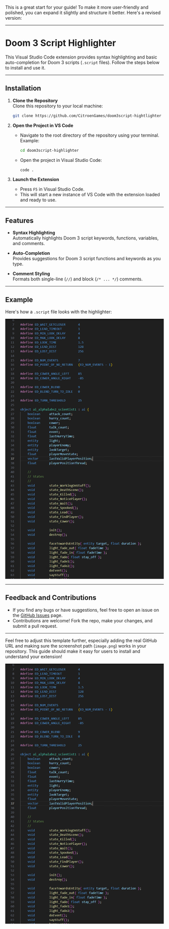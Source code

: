 This is a great start for your guide! To make it more user-friendly and polished, you can expand it slightly and structure it better. Here's a revised version:

---

# **Doom 3 Script Highlighter**

This Visual Studio Code extension provides syntax highlighting and basic auto-completion for Doom 3 scripts (`.script` files). Follow the steps below to install and use it.

---

## **Installation**

1. **Clone the Repository**  
   Clone this repository to your local machine:
   ```bash
   git clone https://github.com/CitroenGames/doom3script-hightlighter
   ```

2. **Open the Project in VS Code**  
   - Navigate to the root directory of the repository using your terminal.  
     Example:
     ```bash
     cd doom3script-highlighter
     ```
   - Open the project in Visual Studio Code:
     ```bash
     code .
     ```

3. **Launch the Extension**  
   - Press `F5` in Visual Studio Code.  
   - This will start a new instance of VS Code with the extension loaded and ready to use.

---

## **Features**
- **Syntax Highlighting**  
  Automatically highlights Doom 3 script keywords, functions, variables, and comments.
  
- **Auto-Completion**  
  Provides suggestions for Doom 3 script functions and keywords as you type.

- **Comment Styling**  
  Formats both single-line (`//`) and block (`/* ... */`) comments.

---

## **Example**

Here's how a `.script` file looks with the highlighter:

![Syntax Highlighter Preview](image.png)

---

## **Feedback and Contributions**
- If you find any bugs or have suggestions, feel free to open an issue on the [GitHub Issues](#) page.
- Contributions are welcome! Fork the repo, make your changes, and submit a pull request.

---

Feel free to adjust this template further, especially adding the real GitHub URL and making sure the screenshot path (`image.png`) works in your repository. This guide should make it easy for users to install and understand your extension!

![Showing an image of the syntax highlighter](image.png)